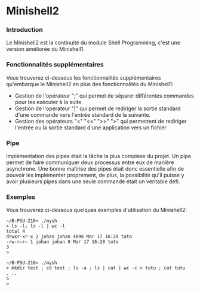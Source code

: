 # Minishell2

### Introduction

Le Minishell2 est la continuité du module Shell Programming, c'est une version améliorée du Minishell1.



### Fonctionnalités supplémentaires

Vous trouverez ci-dessous les fonctionnalités supplémentaires qu'embarque le Minishell2 en plus des fonctionnalités du Minishell1:

* Gestion de l'opérateur ";" qui permet de séparer différentes commandes pour les exécuter à la suite.
* Gestion de l'opérateur "|" qui permet de rediriger la sortie standard d'une commande vers l'entrée standard de la suivante.
* Gestion des opérateurs "<" "<<" ">>" ">" qui permettent de rediriger l'entrée ou la sortie standard d'une application vers un fichier



### Pipe

implémentation des pipes était la tâche la plus complexe du projet. Un pipe permet de faire communiquer deux processus entre eux de manière asynchrone. Une bonne maîtrise des pipes était donc essentielle afin de pouvoir les implémenter proprement, de plus, la possibilité qu'il puisse y avoir plusieurs pipes dans une seule commande était un véritable défi.



### Exemples

Vous trouverez ci-dessous quelques exemples d'utilisation du Minishell2:

```
∼/B-PSU-210> ./mysh
> ls -l; ls -l | wc -l
total 4
drwxr-xr-x 2 johan johan 4096 Mar 17 16:28 tata
-rw-r–r– 1 johan johan 0 Mar 17 16:28 toto
3
>
```

```
∼/B-PSU-210> ./mysh
> mkdir test ; cd test ; ls -a ; ls | cat | wc -c > tutu ; cat tutu
. ..
5
>
```
